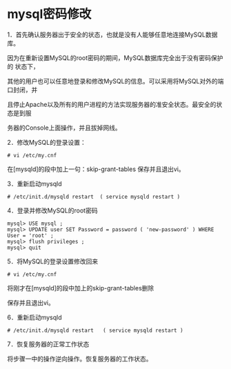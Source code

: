 # mysql密码修改

1．首先确认服务器出于安全的状态，也就是没有人能够任意地连接MySQL数据库。 

因为在重新设置MySQL的root密码的期间，MySQL数据库完全出于没有密码保护的 状态下，

其他的用户也可以任意地登录和修改MySQL的信息。可以采用将MySQL对外的端口封闭，并

且停止Apache以及所有的用户进程的方法实现服务器的准安全状态。最安全的状态是到服

务器的Console上面操作，并且拔掉网线。

2．修改MySQL的登录设置：

    # vi /etc/my.cnf 

在[mysqld]的段中加上一句：skip-grant-tables 保存并且退出vi。

3．重新启动mysqld 

    # /etc/init.d/mysqld restart  ( service mysqld restart )

4．登录并修改MySQL的root密码

    mysql> USE mysql ; 
    mysql> UPDATE user SET Password = password ( 'new-password' ) WHERE User = 'root' ; 
    mysql> flush privileges ; 
    mysql> quit

5．将MySQL的登录设置修改回来 

    # vi /etc/my.cnf 

将刚才在[mysqld]的段中加上的skip-grant-tables删除 

保存并且退出vi。

6．重新启动mysqld 

    # /etc/init.d/mysqld restart   ( service mysqld restart )

7．恢复服务器的正常工作状态

将步骤一中的操作逆向操作。恢复服务器的工作状态。
